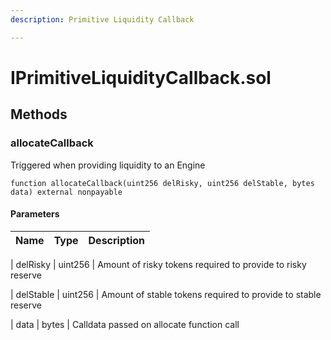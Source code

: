 ```yaml
---
description: Primitive Liquidity Callback

---
```


# IPrimitiveLiquidityCallback.sol









## Methods


### allocateCallback


Triggered when providing liquidity to an Engine


```solidity title="Solidity"
function allocateCallback(uint256 delRisky, uint256 delStable, bytes data) external nonpayable

```






#### Parameters

| Name | Type | Description |
|---|---|---|

| delRisky | uint256 | Amount of risky tokens required to provide to risky reserve


| delStable | uint256 | Amount of stable tokens required to provide to stable reserve


| data | bytes | Calldata passed on allocate function call












